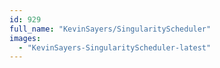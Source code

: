 ```yaml
---
id: 929
full_name: "KevinSayers/SingularityScheduler"
images: 
  - "KevinSayers-SingularityScheduler-latest"
---
```

